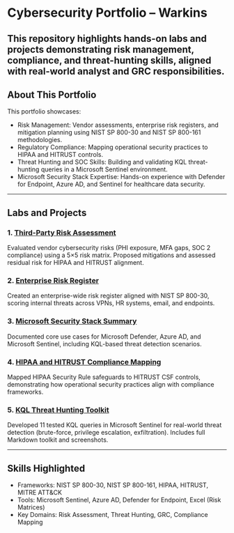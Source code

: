 # Cybersecurity Portfolio – Warkins

This repository highlights hands-on labs and projects demonstrating risk management, compliance, and threat-hunting skills, aligned with real-world analyst and GRC responsibilities.
---

## About This Portfolio
This portfolio showcases:
- Risk Management: Vendor assessments, enterprise risk registers, and mitigation planning using NIST SP 800-30 and NIST SP 800-161 methodologies.
- Regulatory Compliance: Mapping operational security practices to HIPAA and HITRUST controls.
- Threat Hunting and SOC Skills: Building and validating KQL threat-hunting queries in a Microsoft Sentinel environment.
- Microsoft Security Stack Expertise: Hands-on experience with Defender for Endpoint, Azure AD, and Sentinel for healthcare data security.

---

## Labs and Projects

### 1. [Third-Party Risk Assessment](./Third-Party-Risk-Assessment-Lab)
Evaluated vendor cybersecurity risks (PHI exposure, MFA gaps, SOC 2 compliance) using a 5×5 risk matrix. Proposed mitigations and assessed residual risk for HIPAA and HITRUST alignment.

### 2. [Enterprise Risk Register](./Enterprise-Risk-Register-Lab)
Created an enterprise-wide risk register aligned with NIST SP 800-30, scoring internal threats across VPNs, HR systems, email, and endpoints.

### 3. [Microsoft Security Stack Summary](./Microsoft-Security-Stack-Lab)
Documented core use cases for Microsoft Defender, Azure AD, and Microsoft Sentinel, including KQL-based threat detection scenarios.

### 4. [HIPAA and HITRUST Compliance Mapping](./HIPAA-HITRUST-Compliance-Mapping-Lab)
Mapped HIPAA Security Rule safeguards to HITRUST CSF controls, demonstrating how operational security practices align with compliance frameworks.

### 5. [KQL Threat Hunting Toolkit](./KQL-Threat-Hunting-Toolkit-Lab)
Developed 11 tested KQL queries in Microsoft Sentinel for real-world threat detection (brute-force, privilege escalation, exfiltration). Includes full Markdown toolkit and screenshots.

---

## Skills Highlighted
- Frameworks: NIST SP 800-30, NIST SP 800-161, HIPAA, HITRUST, MITRE ATT&CK  
- Tools: Microsoft Sentinel, Azure AD, Defender for Endpoint, Excel (Risk Matrices)  
- Key Domains: Risk Assessment, Threat Hunting, GRC, Compliance Mapping
